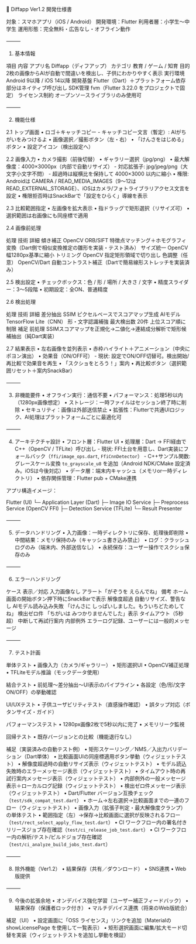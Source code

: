 📄 Diffapp Ver1.2 開発仕様書

対象：スマホアプリ（iOS / Android）
開発環境：Flutter
利用者層：小学生〜中学生
運用形態：完全無料・広告なし・オフライン動作

⸻

1. 基本情報

項目	内容
アプリ名	Diffapp（ディフアップ）
カテゴリ	教育 / ゲーム / 知育
目的	2枚の画像からAIが自動で間違いを検出し、子供にわかりやすく表示
実行環境	Android 9以降 / iOS 14以降
開発基盤	Flutter（Dart）＋プラットフォーム依存部分はネイティブ呼び出し
SDK管理	fvm（Flutter 3.22.0 をプロジェクトで固定）
ライセンス制約	オープンソースライブラリのみ使用可


⸻

2. 機能仕様

2.1 トップ画面
	•	ロゴ＋キャッチコピー
		- キャッチコピー文言（暫定）: AIがちがいをみつけるよ
	•	画像選択／撮影ボタン（左・右）
	•	「けんさをはじめる」ボタン
	•	設定アイコン（検出設定へ）

2.2 画像入力
	•	カメラ撮影（前後切替）
	•	ギャラリー選択（jpg/png）
	•	最大解像度：4000×3000px（内部で自動リサイズ）
		- 対応拡張子: jpg/jpeg/png（大文字小文字不問）
		- 超過時は縦横比を保持して 4000×3000 以内に縮小
	•	権限: Androidは CAMERA / READ_MEDIA_IMAGES（9〜12は READ_EXTERNAL_STORAGE）、iOSはカメラ/フォトライブラリアクセス文言を設定
	•	権限拒否時はSnackBarで「設定をひらく」導線を表示

2.3 比較範囲指定
	•	左画像を拡大表示
	•	指ドラッグで矩形選択（リサイズ可）
	•	選択範囲は右画像にも同座標で適用

2.4 画像前処理

処理	技術	詳細
傾き補正	OpenCV ORB/SIFT	特徴点マッチング＋ホモグラフィ変換（Dart側で相似変換推定の雛形を実装・テスト済み）
サイズ統一	OpenCV	幅1280px基準に縮小
トリミング	OpenCV	指定矩形領域で切り出し
色調整（任意）	OpenCV/Dart	自動コントラスト補正（Dartで簡易線形ストレッチを実装済み）

2.5 検出設定
	•	チェックボックス：色 / 形 / 場所 / 大きさ / 文字
	•	精度スライダー：3〜5段階
	•	初期設定：全ON、普通精度

2.6 検出処理

処理	技術	詳細
差分抽出	SSIM	ピクセルベースでスコアマップ生成
AIモデル	TensorFlow Lite（CNN）	形・文字認識補強
最大検出数	20件	上位スコア順に制限
補足	前処理	SSIMスコアマップを正規化→二値化→連結成分解析で矩形候補抽出（純Dart実装）

2.7 結果表示
	•	左右画像を並列表示
	•	赤枠ハイライト＋アニメーション（中央にポヨン演出）
	•	効果音（ON/OFF可）
		- 現状: 設定でON/OFF切替可。検出開始/再比較で効果音を再生
	•	「スクショをとろう！」案内
	•	再比較ボタン（選択範囲リセット＋案内SnackBar）

⸻

3. 非機能要件
	•	オフライン実行：通信不要
	•	パフォーマンス：処理5秒以内（1280px画像想定）
	•	ストレージ：一時ファイルはセッション終了時に削除
	•	セキュリティ：画像は外部送信禁止
	•	拡張性：Flutterで共通UIロジック、AI処理はプラットフォームごとに最適化可

⸻

4. アーキテクチャ設計
	•	フロント層：Flutter UI
	•	処理層：Dart → FFI経由でC++（OpenCV / TFLite）呼び出し
		- 現状: FFI土台を用意し、Dart実装にフォールバック（`ffi/image_ops.dart`, `FfiCnnDetector`）
		- C++サンプル関数: グレースケール変換 `to_grayscale_u8` を追加（Android NDK/CMake 設定済み。iOSは今後対応）
	•	データ層：端末内キャッシュ（メモリor一時ディレクトリ）
	•	依存関係管理：Flutter pub + CMake連携

アプリ構造イメージ：

Flutter (UI)
 └─ Application Layer (Dart)
     ├─ Image IO Service
     ├─ Preprocess Service (OpenCV FFI)
     ├─ Detection Service (TFLite)
     └─ Result Presenter


⸻

5. データハンドリング
	•	入力画像：一時ディレクトリに保存、処理後即削除
	•	中間結果：メモリ保持のみ（キャッシュ書き込み禁止）
	•	ログ：クラッシュログのみ（端末内、外部送信なし）
	•	永続保存：ユーザー操作でスクショ保存のみ

⸻

6. エラーハンドリング

ケース	表示／対応
入力画像なし	アラート「がぞうを えらんでね」
備考	ホーム画面の開始ボタン押下時にSnackBarで表示
解像度超過	自動リサイズ、警告なし
AIモデル読み込み失敗	「けんさに しっぱいしました。もういちどためしてね」
検出ゼロ件	「ちがいは みつかりませんでした」表示
タイムアウト（5秒超）	中断して再試行案内
内部例外	エラーログ記録、ユーザーには一般的メッセージ


⸻

7. テスト計画

単体テスト
	•	画像入力（カメラ/ギャラリー）
	•	矩形選択UI
	•	OpenCV補正処理
	•	TFLiteモデル推論（モックデータ使用）

結合テスト
	•	前処理〜差分抽出〜UI表示のパイプライン
	•	各設定（色/形/文字ON/OFF）の挙動確認

UI/UXテスト
	•	子供ユーザビリティテスト（直感操作確認）
	•	誤タップ対応（ボタンサイズ・ガイド）

パフォーマンステスト
	•	1280px画像2枚で5秒以内に完了
	•	メモリリーク監視

回帰テスト
	•	既存バージョンとの比較（機能退行なし）

補足（実装済みの自動テスト例）
	•	矩形スケーリング／NMS／入出力バリデーション（Dart単体）
	•	比較画面UIの同座標適用ボタン挙動（ウィジェットテスト）
	•	解像度超過時の自動リサイズ表示（ウィジェットテスト）
	•	モデル読込失敗時のエラーメッセージ表示（ウィジェットテスト）
	•	タイムアウト時の再試行案内メッセージ表示（ウィジェットテスト）
	•	内部例外の一般メッセージ表示＋ローカルログ記録（ウィジェットテスト）
	•	検出ゼロ件メッセージ表示（ウィジェットテスト）
	•	Dart/Flutter バージョン互換チェック（`test/sdk_compat_test.dart`）
	•	ホーム→左右選択→比較画面までの一連のフロー（ウィジェットテスト）
	•	画像入力（拡張子判定・最大解像度クランプ）の単体テスト
	•	範囲指定（左）→保存→比較画面に選択が反映されるフロー（`test/rect_select_apply_flow_test.dart`）
	•	CI ワークフロー内の署名付きリリースジョブ存在確認（`test/ci_release_job_test.dart`）
	•	CI ワークフロー内の解析/テスト/ビルドジョブ存在確認（`test/ci_analyze_build_jobs_test.dart`）

⸻

8. 除外機能（Ver1.2）
	•	結果保存（共有／ダウンロード）
	•	SNS連携
	•	Web版提供

⸻

9. 今後の拡張余地
	•	オンデバイス強化学習（ユーザー補正フィードバック）
	•	結果保存（保護者ロック付き）
	•	マルチデバイス連携（将来のWeb版統合）

補足（UI）
	•	設定画面に「OSS ライセンス」リンクを追加（Materialの showLicensePage を使用して一覧表示）
	•	矩形選択画面に編集/拡大モード切替を実装（ウィジェットテストを追加し挙動を検証）
